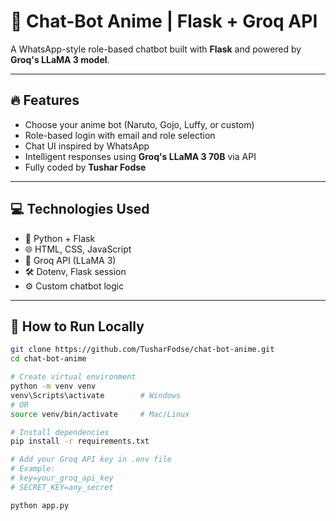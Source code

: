 # 🤖 Chat-Bot Anime | Flask + Groq API

A WhatsApp-style role-based chatbot built with **Flask** and powered by **Groq's LLaMA 3 model**.

---

## 🔥 Features

- Choose your anime bot (Naruto, Gojo, Luffy, or custom)
- Role-based login with email and role selection
- Chat UI inspired by WhatsApp
- Intelligent responses using **Groq's LLaMA 3 70B** via API
- Fully coded by **Tushar Fodse**

---

## 💻 Technologies Used

- 🐍 Python + Flask
- 🌐 HTML, CSS, JavaScript
- 🤖 Groq API (LLaMA 3)
- 🛠 Dotenv, Flask session
- ⚙️ Custom chatbot logic

---

## 🚀 How to Run Locally

```bash
git clone https://github.com/TusharFodse/chat-bot-anime.git
cd chat-bot-anime

# Create virtual environment
python -m venv venv
venv\Scripts\activate        # Windows
# OR
source venv/bin/activate     # Mac/Linux

# Install dependencies
pip install -r requirements.txt

# Add your Groq API key in .env file
# Example:
# key=your_groq_api_key
# SECRET_KEY=any_secret

python app.py
